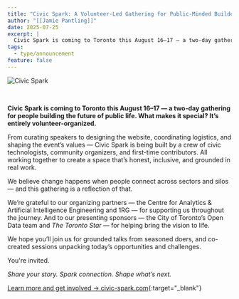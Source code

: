 ```yaml
---
title: "Civic Spark: A Volunteer-Led Gathering for Public-Minded Builders"
author: "[[Jamie Pantling]]"
date: 2025-07-25
excerpt: |
  Civic Spark is coming to Toronto this August 16–17 — a two-day gathering for people building the future of public life. What makes it special? It’s entirely volunteer-organized.
tags:
  - type/announcement
feature: false
---
```

![Civic Spark](/assets/images/announcements/civic-spark/civicspark.png)

<br/>

**Civic Spark is coming to Toronto this August 16–17 — a two-day gathering for people building the future of public life. What makes it special? It’s entirely volunteer-organized.**  

From curating speakers to designing the website, coordinating logistics, and shaping the event’s values — Civic Spark is being built by a crew of civic technologists, community organizers, and first-time contributors. All working together to create a space that’s honest, inclusive, and grounded in real work.

We believe change happens when people connect across sectors and silos — and this gathering is a reflection of that.

We’re grateful to our organizing partners — the Centre for Analytics & Artificial Intelligence Engineering and 1RG — for supporting us throughout the journey. And to our presenting sponsors — the City of Toronto’s Open Data team and *The Toronto Star* — for helping bring the vision to life.

We hope you’ll join us for grounded talks from seasoned doers, and co-created sessions unpacking today’s opportunities and challenges.

You're invited.

*Share your story. Spark connection. Shape what’s next.*

[Learn more and get involved → civic-spark.com](https://civic-spark.com){:target="_blank"}

<br/>